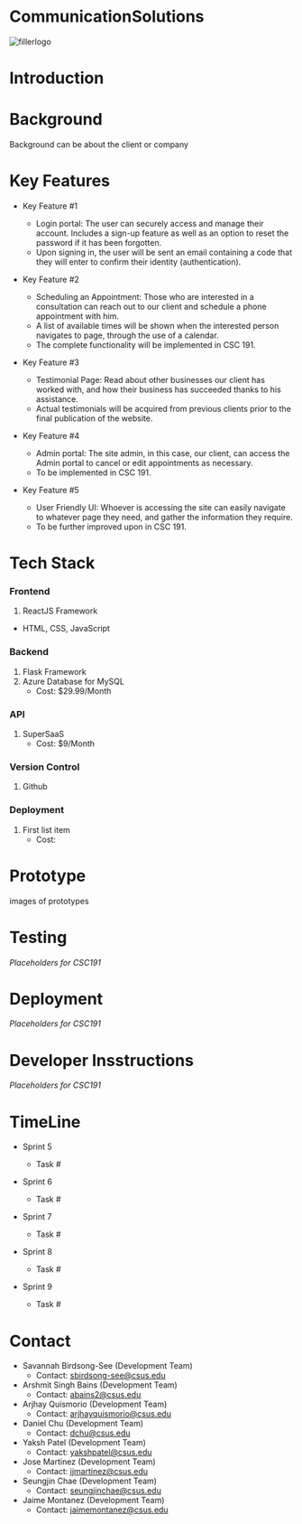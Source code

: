 
# CommunicationSolutions

![fillerlogo](https://github.com/JustJoseM/CommunicationSolutions/assets/115119329/bd259dbd-4098-41f5-9c5f-1d04de4dab84)

# Introduction 

# Background
Background can be about the client or company

# Key Features
+ Key Feature #1
   - Login portal: The user can securely access and manage their account. Includes a sign-up feature as well as an option to reset the password if it has been forgotten.
   - Upon signing in, the user will be sent an email containing a code that they will enter to confirm their identity (authentication).
 
+ Key Feature #2
   - Scheduling an Appointment: Those who are interested in a consultation can reach out to our client and schedule a phone appointment with him.
   - A list of available times will be shown when the interested person navigates to page, through the use of a calendar.
   - The complete functionality will be implemented in CSC 191.
 
+ Key Feature #3
   - Testimonial Page: Read about other businesses our client has worked with, and how their business has succeeded thanks to his assistance.
   - Actual testimonials will be acquired from previous clients prior to the final publication of the website.
 
+ Key Feature #4
   - Admin portal: The site admin, in this case, our client, can access the Admin portal to cancel or edit appointments as necessary.
   - To be implemented in CSC 191.
 
+ Key Feature #5
   - User Friendly UI: Whoever is accessing the site can easily navigate to whatever page they need, and gather the information they require.
   - To be further improved upon in CSC 191.

# Tech Stack
### Frontend
1. ReactJS Framework 
  - HTML, CSS, JavaScript

### Backend
1. Flask Framework
2. Azure Database for MySQL
   - Cost: $29.99/Month

### API
1. SuperSaaS
   - Cost: $9/Month

### Version Control
1. Github 

### Deployment
1. First list item
   - Cost:

# Prototype 
images of prototypes

# Testing
_Placeholders for CSC191_

# Deployment
_Placeholders for CSC191_

# Developer Insstructions
_Placeholders for CSC191_

# TimeLine
+ Sprint 5
   - Task #

+ Sprint 6
   - Task #
 
+ Sprint 7
   - Task #
 
+ Sprint 8
   - Task #
 
+ Sprint 9
   - Task #

# Contact
+ Savannah Birdsong-See (Development Team)
   - Contact: sbirdsong-see@csus.edu
+ Arshmit Singh Bains (Development Team)
   - Contact: abains2@csus.edu
+ Arjhay Quismorio (Development Team)
   - Contact: arjhayquismorio@csus.edu
+ Daniel Chu (Development Team)
   - Contact: dchu@csus.edu
+ Yaksh Patel (Development Team)
   - Contact: yakshpatel@csus.edu
+ Jose Martinez (Development Team)
   - Contact: jjmartinez@csus.edu
+ Seungjin Chae (Development Team)
   - Contact: seungjinchae@csus.edu
+ Jaime Montanez (Development Team)
   - Contact: jaimemontanez@csus.edu
